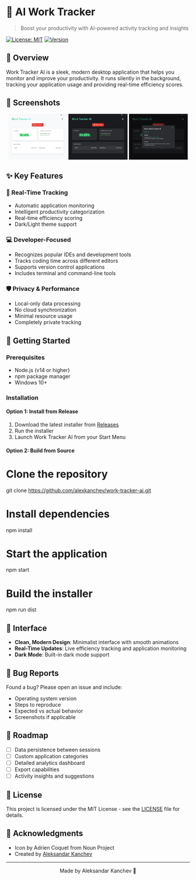 # 🎯 AI Work Tracker

> Boost your productivity with AI-powered activity tracking and insights

[![License: MIT](https://img.shields.io/badge/License-MIT-yellow.svg)](https://opensource.org/licenses/MIT)
[![Version](https://img.shields.io/badge/version-1.1.0-blue.svg)](https://github.com/alexkanchev/work-tracker-ai/releases)

## 📖 Overview

Work Tracker AI is a sleek, modern desktop application that helps you monitor and improve your productivity. It runs silently in the background, tracking your application usage and providing real-time efficiency scores.

## 🎨 Screenshots

<div align="center">
  <img src="assets/screenshots/whitemode.png" alt="Light Mode" width="32%" />
  <img src="assets/screenshots/darkmode.png" alt="Dark Mode" width="32%" />
  <img src="assets/screenshots/credits.png" alt="Credits" width="32%" />
</div>

## ✨ Key Features

### 🎯 Real-Time Tracking
- Automatic application monitoring
- Intelligent productivity categorization
- Real-time efficiency scoring
- Dark/Light theme support

### 💻 Developer-Focused
- Recognizes popular IDEs and development tools
- Tracks coding time across different editors
- Supports version control applications
- Includes terminal and command-line tools

### 🛡️ Privacy & Performance
- Local-only data processing
- No cloud synchronization
- Minimal resource usage
- Completely private tracking

## 🚀 Getting Started

### Prerequisites
- Node.js (v14 or higher)
- npm package manager
- Windows 10+

### Installation

#### Option 1: Install from Release
1. Download the latest installer from [Releases](https://github.com/alexkanchev/work-tracker-ai/releases)
2. Run the installer
3. Launch Work Tracker AI from your Start Menu

#### Option 2: Build from Source

# Clone the repository
git clone https://github.com/alexkanchev/work-tracker-ai.git

# Install dependencies
npm install

# Start the application
npm start

# Build the installer
npm run dist

## 🎨 Interface

- **Clean, Modern Design**: Minimalist interface with smooth animations
- **Real-Time Updates**: Live efficiency tracking and application monitoring
- **Dark Mode**: Built-in dark mode support

## 🐛 Bug Reports

Found a bug? Please open an issue and include:
- Operating system version
- Steps to reproduce
- Expected vs actual behavior
- Screenshots if applicable

## 🔮 Roadmap

- [ ] Data persistence between sessions
- [ ] Custom application categories
- [ ] Detailed analytics dashboard
- [ ] Export capabilities
- [ ] Activity insights and suggestions

## 📄 License

This project is licensed under the MIT License - see the [LICENSE](LICENSE.txt) file for details.

## 🙏 Acknowledgments

- Icon by Adrien Coquet from Noun Project
- Created by [Aleksandar Kanchev](https://github.com/alexkanchev)

---

<div align="center">
Made by Aleksandar Kanchev 💖
</div>
